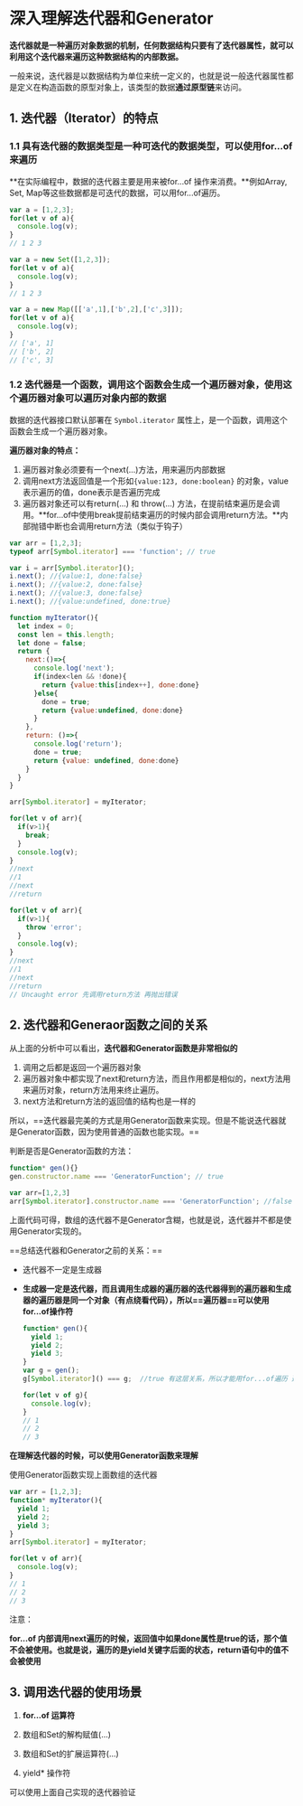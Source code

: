 # 深入理解迭代器和Generator

**迭代器就是一种遍历对象数据的机制，任何数据结构只要有了迭代器属性，就可以利用这个迭代器来遍历这种数据结构的内部数据。**

一般来说，迭代器是以数据结构为单位来统一定义的，也就是说一般迭代器属性都是定义在构造函数的原型对象上，该类型的数据**通过原型链**来访问。

## 1. 迭代器（Iterator）的特点

### 1.1 具有迭代器的数据类型是一种可迭代的数据类型，可以使用for...of来遍历

**在实际编程中，数据的迭代器主要是用来被for...of 操作来消费。**例如Array, Set, Map等这些数据都是可迭代的数据，可以用for...of遍历。

```js
var a = [1,2,3];
for(let v of a){
  console.log(v);
}
// 1 2 3

var a = new Set([1,2,3]);
for(let v of a){
  console.log(v);
}
// 1 2 3

var a = new Map([['a',1],['b',2],['c',3]]);
for(let v of a){
  console.log(v);
}
// ['a', 1]
// ['b', 2]
// ['c', 3]
```

### 1.2 迭代器是一个函数，调用这个函数会生成一个遍历器对象，使用这个遍历器对象可以遍历对象内部的数据

数据的迭代器接口默认部署在 `Symbol.iterator` 属性上，是一个函数，调用这个函数会生成一个遍历器对象。

**遍历器对象的特点：**

1. 遍历器对象必须要有一个next(...)方法，用来遍历内部数据
2. 调用next方法返回值是一个形如`{value:123, done:boolean}` 的对象，value表示遍历的值，done表示是否遍历完成
3. 遍历器对象还可以有return(...) 和 throw(...) 方法，在提前结束遍历是会调用。**for...of中使用break提前结束遍历的时候内部会调用return方法。**内部抛错中断也会调用return方法（类似于钩子）

```js
var arr = [1,2,3];
typeof arr[Symbol.iterator] === 'function'; // true

var i = arr[Symbol.iterator]();
i.next(); //{value:1, done:false}
i.next(); //{value:2, done:false}
i.next(); //{value:3, done:false}
i.next(); //{value:undefined, done:true}

function myIterator(){
  let index = 0;
  const len = this.length;
  let done = false;
  return {
    next:()=>{
      console.log('next');
      if(index<len && !done){
        return {value:this[index++], done:done}
      }else{
       	done = true;
        return {value:undefined, done:done}
      }
    },
    return: ()=>{
      console.log('return');
      done = true;
      return {value: undefined, done:done}
    }
  }
}

arr[Symbol.iterator] = myIterator;

for(let v of arr){
  if(v>1){
    break;
  }
  console.log(v);
}
//next
//1
//next
//return

for(let v of arr){
  if(v>1){
    throw 'error';
  }
  console.log(v);
}
//next
//1
//next
//return
// Uncaught error 先调用return方法 再抛出错误
```

## 2. 迭代器和Generaor函数之间的关系

从上面的分析中可以看出，**迭代器和Generator函数是非常相似的**

1. 调用之后都是返回一个遍历器对象
2. 遍历器对象中都实现了next和return方法，而且作用都是相似的，next方法用来遍历对象，return方法用来终止遍历。
3. next方法和return方法的返回值的结构也是一样的

所以，==迭代器最完美的方式是用Generator函数来实现。但是不能说迭代器就是Generator函数，因为使用普通的函数也能实现。==

判断是否是Generator函数的方法：

```js
function* gen(){}
gen.constructor.name === 'GeneratorFunction'; // true

var arr=[1,2,3]
arr[Symbol.iterator].constructor.name === 'GeneratorFunction'; //false
```

上面代码可得，数组的迭代器不是Generator含糊，也就是说，迭代器并不都是使用Generator实现的。

==总结迭代器和Generator之前的关系：==

- 迭代器不一定是生成器

- **生成器一定是迭代器，而且调用生成器的遍历器的迭代器得到的遍历器和生成器的遍历器是同一个对象（有点绕看代码），所以==遍历器==可以使用for...of操作符**

  ```js
  function* gen(){
    yield 1;
    yield 2;
    yield 3;
  }
  var g = gen();
  g[Symbol.iterator]() === g;  //true 有这层关系，所以才能用for...of遍历 遍历器得到生成器中的状态
  
  for(let v of g){
    console.log(v);
  }
  // 1
  // 2
  // 3
  ```

  

**在理解迭代器的时候，可以使用Generator函数来理解**

使用Generator函数实现上面数组的迭代器

```js
var arr = [1,2,3];
function* myIterator(){
  yield 1;
  yield 2;
  yield 3;
}
arr[Symbol.iterator] = myIterator;

for(let v of arr){
  console.log(v);
}
// 1
// 2
// 3
```

注意：

**for...of 内部调用next遍历的时候，返回值中如果done属性是true的话，那个值不会被使用。也就是说，遍历的是yield关键字后面的状态，return语句中的值不会被使用**

## 3. 调用迭代器的使用场景

1. **for...of 运算符**

2. 数组和Set的解构赋值(...) 

3. 数组和Set的扩展运算符(...)
4. yield* 操作符

可以使用上面自己实现的迭代器验证